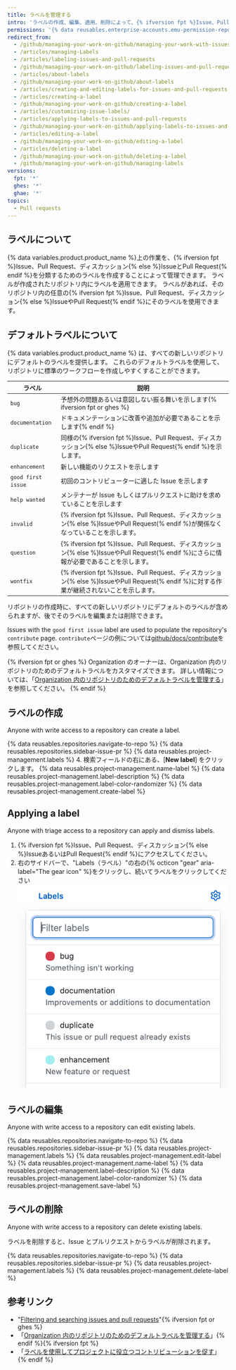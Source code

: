 ```yaml
---
title: ラベルを管理する
intro: 'ラベルの作成、編集、適用、削除によって、{% ifversion fpt %}Issue、Pull Request、ディスカッション{% else %}IssueとPull Request{% endif %}を分類できます。'
permissions: '{% data reusables.enterprise-accounts.emu-permission-repo %}'
redirect_from:
  - /github/managing-your-work-on-github/managing-your-work-with-issues-and-pull-requests/managing-labels
  - /articles/managing-Labels
  - /articles/labeling-issues-and-pull-requests
  - /github/managing-your-work-on-github/labeling-issues-and-pull-requests
  - /articles/about-labels
  - /github/managing-your-work-on-github/about-labels
  - /articles/creating-and-editing-labels-for-issues-and-pull-requests
  - /articles/creating-a-label
  - /github/managing-your-work-on-github/creating-a-label
  - /articles/customizing-issue-labels/
  - /articles/applying-labels-to-issues-and-pull-requests
  - /github/managing-your-work-on-github/applying-labels-to-issues-and-pull-requests
  - /articles/editing-a-label
  - /github/managing-your-work-on-github/editing-a-label
  - /articles/deleting-a-label
  - /github/managing-your-work-on-github/deleting-a-label
  - /github/managing-your-work-on-github/managing-labels
versions:
  fpt: '*'
  ghes: '*'
  ghae: '*'
topics:
  - Pull requests
---
```

  ## ラベルについて

{% data variables.product.product_name %}上の作業を、{% ifversion fpt %}Issue、Pull Request、ディスカッション{% else %}IssueとPull Request{% endif %}を分類するためのラベルを作成することによって管理できます。 ラベルが作成されたリポジトリ内にラベルを適用できます。 ラベルがあれば、そのリポジトリ内の任意の{% ifversion fpt %}Issue、Pull Request、ディスカッション{% else %}IssueやPull Request{% endif %}にそのラベルを使用できます。

## デフォルトラベルについて

{% data variables.product.product_name %} は、すべての新しいリポジトリにデフォルトのラベルを提供します。 これらのデフォルトラベルを使用して、リポジトリに標準のワークフローを作成しやすくすることができます。

| ラベル                | 説明                                                                                                         |
| ------------------ | ---------------------------------------------------------------------------------------------------------- |
| `bug`              | 予想外の問題あるいは意図しない振る舞いを示します{% ifversion fpt or ghes %}
| `documentation`    | ドキュメンテーションに改善や追加が必要であることを示します{% endif %}
| `duplicate`        | 同様の{% ifversion fpt %}Issue、Pull Request、ディスカッション{% else %}IssueやPull Request{% endif %}を示します。             |
| `enhancement`      | 新しい機能のリクエストを示します                                                                                           |
| `good first issue` | 初回のコントリビューターに適した Issue を示します                                                                               |
| `help wanted`      | メンテナーが Issue もしくはプルリクエストに助けを求めていることを示します                                                                   |
| `invalid`          | {% ifversion fpt %}Issue、Pull Request、ディスカッション{% else %}IssueやPull Request{% endif %}が関係なくなっていることを示します。    |
| `question`         | {% ifversion fpt %}Issue、Pull Request、ディスカッション{% else %}IssueやPull Request{% endif %}にさらに情報が必要であることを示します。  |
| `wontfix`          | {% ifversion fpt %}Issue、Pull Request、ディスカッション{% else %}IssueやPull Request{% endif %}に対する作業が継続されないことを示します。 |

リポジトリの作成時に、すべての新しいリポジトリにデフォルトのラベルが含められますが、後でそのラベルを編集または削除できます。

Issues with the `good first issue` label are used to populate the repository's `contribute` page. `contribute`ページの例については[github/docs/contribute](https://github.com/github/docs/contribute)を参照してください。

{% ifversion fpt or ghes %}
Organization のオーナーは、Organization 内のリポジトリのためのデフォルトラベルをカスタマイズできます。 詳しい情報については、「[Organization 内のリポジトリのためのデフォルトラベルを管理する](/articles/managing-default-labels-for-repositories-in-your-organization)」を参照してください。
{% endif %}

## ラベルの作成

Anyone with write access to a repository can create a label.

{% data reusables.repositories.navigate-to-repo %}
{% data reusables.repositories.sidebar-issue-pr %}
{% data reusables.project-management.labels %}
4. 検索フィールドの右にある、[**New label**] をクリックします。
{% data reusables.project-management.name-label %}
{% data reusables.project-management.label-description %}
{% data reusables.project-management.label-color-randomizer %}
{% data reusables.project-management.create-label %}

## Applying a label

Anyone with triage access to a repository can apply and dismiss labels.

1. {% ifversion fpt %}Issue、Pull Request、ディスカッション{% else %}IssueあるいはPull Request{% endif %}にアクセスしてください。
1. 右のサイドバーで、"Labels（ラベル）"の右の{% octicon "gear" aria-label="The gear icon" %}をクリックし、続いてラベルをクリックしてください !["ラベル" ドロップダウンメニュー](/assets/images/help/issues/labels-drop-down.png)

## ラベルの編集

Anyone with write access to a repository can edit existing labels.

{% data reusables.repositories.navigate-to-repo %}
{% data reusables.repositories.sidebar-issue-pr %}
{% data reusables.project-management.labels %}
{% data reusables.project-management.edit-label %}
{% data reusables.project-management.name-label %}
{% data reusables.project-management.label-description %}
{% data reusables.project-management.label-color-randomizer %}
{% data reusables.project-management.save-label %}

## ラベルの削除

Anyone with write access to a repository can delete existing labels.

ラベルを削除すると、Issue とプルリクエストからラベルが削除されます。

{% data reusables.repositories.navigate-to-repo %}
{% data reusables.repositories.sidebar-issue-pr %}
{% data reusables.project-management.labels %}
{% data reusables.project-management.delete-label %}

## 参考リンク
- "[Filtering and searching issues and pull requests](/issues/tracking-your-work-with-issues/filtering-and-searching-issues-and-pull-requests)"{% ifversion fpt or ghes %}
- 「[Organization 内のリポジトリのためのデフォルトラベルを管理する](/articles/managing-default-labels-for-repositories-in-your-organization)」{% endif %}{% ifversion fpt %}
- 「[ラベルを使用してプロジェクトに役立つコントリビューションを促す](/communities/setting-up-your-project-for-healthy-contributions/encouraging-helpful-contributions-to-your-project-with-labels)」{% endif %}
